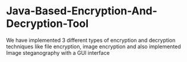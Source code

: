 # Java-Based-Encryption-And-Decryption-Tool

We have implemented 3 different types of encryption and decryption techniques like file encryption, image encryption and also implemented Image steganography with a GUI interface 

